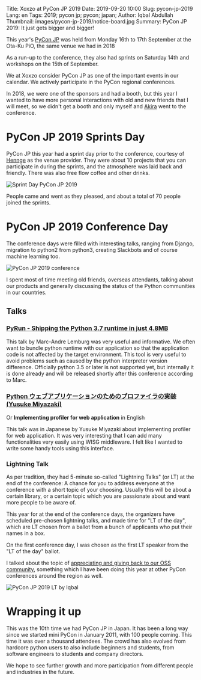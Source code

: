 Title: Xoxzo at PyCon JP 2019
Date: 2019-09-20 10:00 
Slug: pycon-jp-2019
Lang: en 
Tags: 2019; pycon jp; pycon; japan;
Author: Iqbal Abdullah
Thumbnail: images/pycon-jp-2019/notice-board.jpg
Summary: PyCon JP 2019: It just gets bigger and bigger!

This year's [PyCon JP](https://pycon.jp/2019/) was held from Monday 16th to 17th September
at the Ota-Ku PiO, the same venue we had in 2018

As a run-up to the conference, they also had sprints on Saturday 14th and workshops
on the 15th of September.

We at Xoxzo consider PyCon JP as one of the important events in our calendar. We
actively participate in the PyCon regional conferences.

In 2018, we were one of the sponsors and had a booth, but this year I wanted to
have more personal interactions with old and new friends that I will meet, so
we didn't get a booth and only myself and [Akira](https://twitter.com/anonaka)
went to the conference.

# PyCon JP 2019 Sprints Day

PyCon JP this year had a sprint day prior to the conference, courtesy of
[Hennge](https://hennge.com/jp/) as the venue provider. They were about 10
projects that you can participate in during the sprints, and the atmosphere was
laid back and friendly. There was also free flow coffee and other drinks.

![Sprint Day PyCon JP 2019]({filename}/images/pycon-jp-2019/sprint-sat-collage.jpg)

People came and went as they pleased, and about a total of 70 people joined the sprints.

# PyCon JP 2019 Conference Day

The conference days were filled with interesting talks, ranging from Django,
migration to python2 from python3, creating Slackbots and of course machine
learning too.

![PyCon JP 2019 conference]({filename}/images/pycon-jp-2019/pycon-collage-01.jpg)

I spent most of time meeting old friends, overseas attendants, talking about our
products and generally discussing the status of the Python communities in
our countries.

## Talks

### [PyRun - Shipping the Python 3.7 runtime in just 4.8MB](https://www.youtube.com/watch?v=fU-yR5PPI58)

This talk by Marc-Andre Lemburg was very useful and informative.
We often want to bundle python runtime with our application
so that the application code is not affected by the target environment.
This tool is very useful to avoid problems such as caused by the
python interpreter version difference.
Officially python 3.5 or later is not supported yet, but internally
it is done already and will be released shortly after this conference
according to Marc.

### [Python ウェブアプリケーションのためのプロファイラの実装(Yusuke Miyazaki)](https://www.youtube.com/watch?v=ojnVMGon5d4)

Or **Implementing profiler for web application** in English

This talk was in Japanese by Yusuke Miyazaki about implementing profiler for web application.
It was very interesting that I can add many functionalities very easily using WISG middleware.
I felt like I wanted to write some handy tools using this interface.

### Lightning Talk

As per tradition, they had 5-minute so-called "Lightning Talks" (or LT) at the end of
the conference: A chance for you to address everyone at the conference with a
short topic of your choosing. Usually this will be about a certain library, or a
certain topic which you are passionate about and want more people to be aware
of.

This year for at the end of the conference days, the organizers have scheduled
pre-chosen lightning talks, and made time for "LT of the day", which are LT
chosen from a ballot from a bunch of applicants who put their names in a box.

On the first conference day, I was chosen as the first LT speaker from the "LT
of the day" ballot.

I talked about the topic of [appreciating and giving back to our OSS
community](https://www.slideshare.net/xoxzo/pycon-jp-2019-lt),
something which I have been doing this year at other PyCon conferences around
the region as well.

![PyCon JP 2019 LT by Iqbal]({filename}/images/pycon-jp-2019/lt-iqbal-collage.jpg)

# Wrapping it up

This was the 10th time we had PyCon JP in Japan. It has been a long way since
we started mini PyCon in January 2011, with 100 people coming. This time it was
over a thousand attendees. The crowd has also evolved from hardcore python users
to also include beginners and students, from software engineers to students and
company directors.

We hope to see further growth and more participation from different people and
industries in the future.

